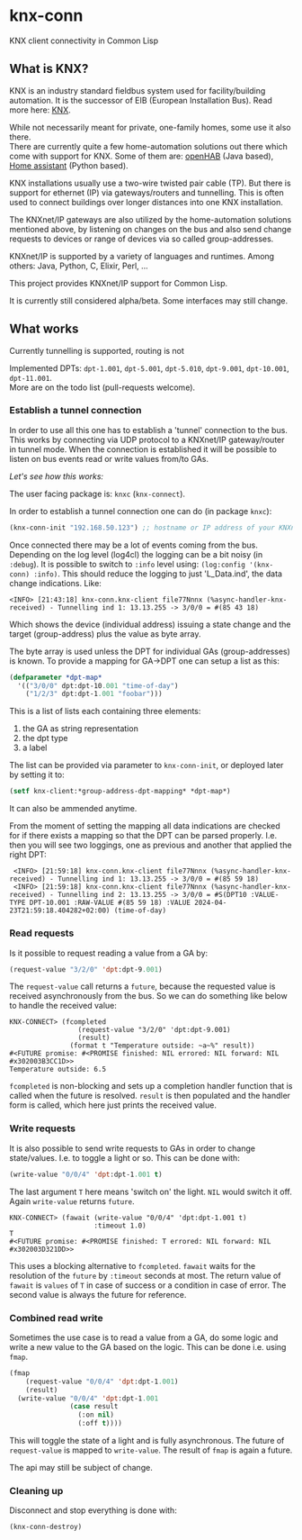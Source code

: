 # knx-conn
KNX client connectivity in Common Lisp

## What is KNX?

KNX is an industry standard fieldbus system used for facility/building automation. It is the successor of EIB (European Installation Bus). Read more here: [KNX](https://en.wikipedia.org/wiki/KNX).

While not necessarily meant for private, one-family homes, some use it also there.  
There are currently quite a few home-automation solutions out there which come with support for KNX. Some of them are: [openHAB](https://www.openhab.org/) (Java based), [Home assistant](https://www.home-assistant.io/) (Python based).

KNX installations usually use a two-wire twisted pair cable (TP). But there is support for ethernet (IP) via gateways/routers and tunnelling. This is often used to connect buildings over longer distances into one KNX installation.

The KNXnet/IP gateways are also utilized by the home-automation solutions mentioned above, by listening on changes on the bus and also send change requests to devices or range of devices via so called group-addresses.

KNXnet/IP is supported by a variety of languages and runtimes. Among others: Java, Python, C, Elixir, Perl, ...

This project provides KNXnet/IP support for Common Lisp.

It is currently still considered alpha/beta. Some interfaces may still change.

## What works

Currently tunnelling is supported, routing is not

Implemented DPTs: `dpt-1.001`, `dpt-5.001`, `dpt-5.010`, `dpt-9.001`, `dpt-10.001`, `dpt-11.001`.  
More are on the todo list (pull-requests welcome).

### Establish a tunnel connection

In order to use all this one has to establish a 'tunnel' connection to the bus. This works by connecting via UDP protocol to a KNXnet/IP gateway/router in tunnel mode. When the connection is established it will be possible to listen on bus events read or write values from/to GAs.

*Let's see how this works:*

The user facing package is: `knxc` (`knx-connect`).

In order to establish a tunnel connection one can do (in package `knxc`):

```lisp
(knx-conn-init "192.168.50.123") ;; hostname or IP address of your KNXnet router/interface
```

Once connected there may be a lot of events coming from the bus. Depending on the log level (log4cl) the logging can be a bit noisy (in `:debug`). It is possible to switch to `:info` level using: `(log:config '(knx-conn) :info)`. This should reduce the logging to just 'L_Data.ind', the data change indications. Like:

```
<INFO> [21:43:18] knx-conn.knx-client file77Nnnx (%async-handler-knx-received) - Tunnelling ind 1: 13.13.255 -> 3/0/0 = #(85 43 18)
```

Which shows the device (individual address) issuing a state change and the target (group-address) plus the value as byte array.

The byte array is used unless the DPT for individual GAs (group-addresses) is known. To provide a mapping for GA->DPT one can setup a list as this:

```lisp
(defparameter *dpt-map*
  '(("3/0/0" dpt:dpt-10.001 "time-of-day")
    ("1/2/3" dpt:dpt-1.001 "foobar")))
```

This is a list of lists each containing three elements:

1. the GA as string representation
2. the dpt type
3. a label

The list can be provided via parameter to `knx-conn-init`, or deployed later by setting it to:

```lisp
(setf knx-client:*group-address-dpt-mapping* *dpt-map*)
```

It can also be ammended anytime.

From the moment of setting the mapping all data indications are checked for if there exists a mapping so that the DPT can be parsed properly. I.e. then you will see two loggings, one as previous and another that applied the right DPT:

```
 <INFO> [21:59:18] knx-conn.knx-client file77Nnnx (%async-handler-knx-received) - Tunnelling ind 1: 13.13.255 -> 3/0/0 = #(85 59 18)
 <INFO> [21:59:18] knx-conn.knx-client file77Nnnx (%async-handler-knx-received) - Tunnelling ind 2: 13.13.255 -> 3/0/0 = #S(DPT10 :VALUE-TYPE DPT-10.001 :RAW-VALUE #(85 59 18) :VALUE 2024-04-23T21:59:18.404282+02:00) (time-of-day)
```

### Read requests

Is it possible to request reading a value from a GA by:

```lisp
(request-value "3/2/0" 'dpt:dpt-9.001)
```

The `request-value` call returns a `future`, because the requested value is received asynchronously from the bus. So we can do something like below to handle the received value:

```
KNX-CONNECT> (fcompleted 
                 (request-value "3/2/0" 'dpt:dpt-9.001)
                 (result)
               (format t "Temperature outside: ~a~%" result))
#<FUTURE promise: #<PROMISE finished: NIL errored: NIL forward: NIL #x302003B3CC1D>>
Temperature outside: 6.5
```

`fcompleted` is non-blocking and sets up a completion handler function that is called when the future is resolved. `result` is then populated and the handler form is called, which here just prints the received value.
 
### Write requests

It is also possible to send write requests to GAs in order to change state/values. I.e. to toggle a light or so. This can be done with:

```lisp
(write-value "0/0/4" 'dpt:dpt-1.001 t)
```

The last argument `T` here means 'switch on' the light. `NIL` would switch it off.  
Again `write-value` returns `future`.

```
KNX-CONNECT> (fawait (write-value "0/0/4" 'dpt:dpt-1.001 t)
                     :timeout 1.0)
T
#<FUTURE promise: #<PROMISE finished: T errored: NIL forward: NIL #x302003D321DD>>
```

This uses a blocking alternative to `fcompleted`. `fawait` waits for the resolution of the `future` by `:timeout` seconds at most. The return value of `fawait` is `values` of `T` in case of success or a condition in case of error. The second value is always the future for reference.

### Combined read write

Sometimes the use case is to read a value from a GA, do some logic and write a new value to the GA based on the logic. This can be done i.e. using `fmap`.

```lisp
(fmap 
    (request-value "0/0/4" 'dpt:dpt-1.001)
    (result)
  (write-value "0/0/4" 'dpt:dpt-1.001 
               (case result
                 (:on nil)
                 (:off t))))
```

This will toggle the state of a light and is fully asynchronous. The future of `request-value` is mapped to `write-value`. The result of `fmap` is again a future.

The api may still be subject of change.


### Cleaning up

Disconnect and stop everything is done with:

```
(knx-conn-destroy)
```

